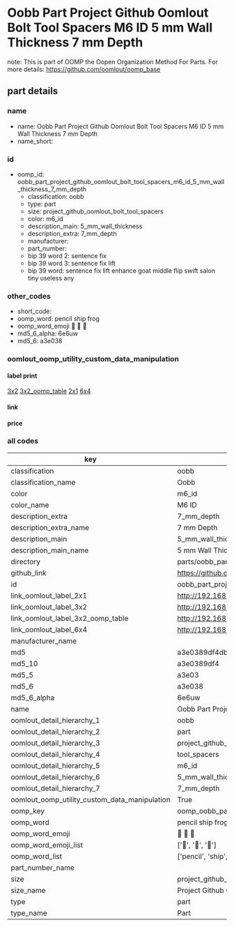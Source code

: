 # Oobb Part Project Github Oomlout Bolt Tool Spacers M6 ID 5 mm Wall Thickness 7 mm Depth  

note: This is part of OOMP the Oopen Organization Method For Parts. For more details: https://github.com/oomlout/oomp_base

##  part details
  







### name
* name: Oobb Part Project Github Oomlout Bolt Tool Spacers M6 ID 5 mm Wall Thickness 7 mm Depth
* name_short: 
### id
* oomp_id: oobb_part_project_github_oomlout_bolt_tool_spacers_m6_id_5_mm_wall_thickness_7_mm_depth
  * classification: oobb
  * type: part
  * size: project_github_oomlout_bolt_tool_spacers
  * color: m6_id
  * description_main: 5_mm_wall_thickness
  * description_extra: 7_mm_depth
  * manufacturer: 
  * part_number: 
  * bip 39 word 2: sentence fix
  * bip 39 word 3: sentence fix lift
  * bip 39 word: sentence fix lift enhance goat middle flip swift salon tiny useless any

### other_codes
* short_code: 
* oomp_word: pencil ship frog
* oomp_word_emoji :pencil: :ship: :frog:
* md5_6_alpha: 6e6uw
* md5_6: a3e038






### oomlout_oomp_utility_custom_data_manipulation
#### label print
[3x2](http://192.168.1.245:1112/?label=oomp%206e6uw)
[3x2_oomp_table](http://192.168.1.108:1112/?label=oomp%206e6uw)
[2x1](http://192.168.1.242:1112/?label=oomp%206e6uw)
[6x4](http://192.168.1.55:1112/?label=oomp%206e6uw)    

#### link

                              

#### price







### all codes 
| key | value |  
| --- | --- |  
| classification | oobb |  
| classification_name | Oobb |  
| color | m6_id |  
| color_name | M6 ID |  
| description_extra | 7_mm_depth |  
| description_extra_name | 7 mm Depth |  
| description_main | 5_mm_wall_thickness |  
| description_main_name | 5 mm Wall Thickness |  
| directory | parts/oobb_part_project_github_oomlout_bolt_tool_spacers_m6_id_5_mm_wall_thickness_7_mm_depth |  
| github_link | https://github.com/oomlout/oomlout_oomp_part_src/tree/main/parts/oobb_part_project_github_oomlout_bolt_tool_spacers_m6_id_5_mm_wall_thickness_7_mm_depth |  
| id | oobb_part_project_github_oomlout_bolt_tool_spacers_m6_id_5_mm_wall_thickness_7_mm_depth |  
| link_oomlout_label_2x1 | http://192.168.1.242:1112/?label=oomp%206e6uw |  
| link_oomlout_label_3x2 | http://192.168.1.245:1112/?label=oomp%206e6uw |  
| link_oomlout_label_3x2_oomp_table | http://192.168.1.108:1112/?label=oomp%206e6uw |  
| link_oomlout_label_6x4 | http://192.168.1.55:1112/?label=oomp%206e6uw |  
| manufacturer_name |  |  
| md5 | a3e0389df4dbcb22313204a902d6061f |  
| md5_10 | a3e0389df4 |  
| md5_5 | a3e03 |  
| md5_6 | a3e038 |  
| md5_6_alpha | 6e6uw |  
| name | Oobb Part Project Github Oomlout Bolt Tool Spacers M6 ID 5 mm Wall Thickness 7 mm Depth |  
| oomlout_detail_hierarchy_1 | oobb |  
| oomlout_detail_hierarchy_2 | part |  
| oomlout_detail_hierarchy_3 | project_github_bolt |  
| oomlout_detail_hierarchy_4 | tool_spacers |  
| oomlout_detail_hierarchy_5 | m6_id |  
| oomlout_detail_hierarchy_6 | 5_mm_wall_thickness |  
| oomlout_detail_hierarchy_7 | 7_mm_depth |  
| oomlout_oomp_utility_custom_data_manipulation | True |  
| oomp_key | oomp_oobb_part_project_github_oomlout_bolt_tool_spacers_m6_id_5_mm_wall_thickness_7_mm_depth |  
| oomp_word | pencil ship frog |  
| oomp_word_emoji | :pencil: :ship: :frog: |  
| oomp_word_emoji_list | [':pencil:', ':ship:', ':frog:'] |  
| oomp_word_list | ['pencil', 'ship', 'frog'] |  
| part_number_name |  |  
| size | project_github_oomlout_bolt_tool_spacers |  
| size_name | Project Github Oomlout Bolt Tool Spacers |  
| type | part |  
| type_name | Part |  
